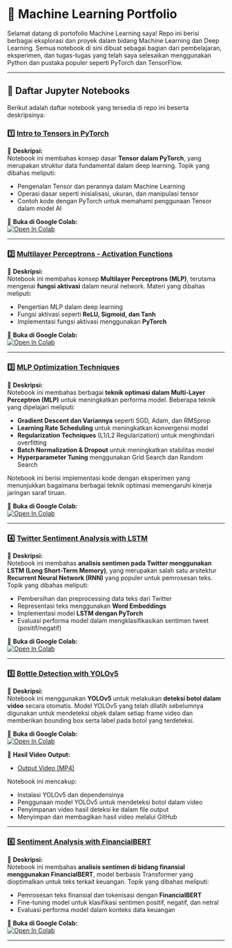 # 🧠 Machine Learning Portfolio  

Selamat datang di portofolio Machine Learning saya! Repo ini berisi berbagai eksplorasi dan proyek dalam bidang Machine Learning dan Deep Learning. Semua notebook di sini dibuat sebagai bagian dari pembelajaran, eksperimen, dan tugas-tugas yang telah saya selesaikan menggunakan Python dan pustaka populer seperti PyTorch dan TensorFlow.  

---

## 📘 Daftar Jupyter Notebooks  
Berikut adalah daftar notebook yang tersedia di repo ini beserta deskripsinya:  

### **1️⃣ [Intro to Tensors in PyTorch](https://github.com/nailimmnh/PORTOFOLIO/blob/c031825b9840461b57338ea47cc942f4844ab87b/MachineLearningPortofolio/Intro%20To%20Tensors%20Pytorch.ipynb)**  
📌 **Deskripsi:**  
Notebook ini membahas konsep dasar **Tensor dalam PyTorch**, yang merupakan struktur data fundamental dalam deep learning. Topik yang dibahas meliputi:  
- Pengenalan Tensor dan perannya dalam Machine Learning  
- Operasi dasar seperti inisialisasi, ukuran, dan manipulasi tensor  
- Contoh kode dengan PyTorch untuk memahami penggunaan Tensor dalam model AI  

🔗 **Buka di Google Colab:**  
[![Open In Colab](https://colab.research.google.com/assets/colab-badge.svg)](https://colab.research.google.com/github/nailimmnh/PORTOFOLIO/blob/c031825b9840461b57338ea47cc942f4844ab87b/MachineLearningPortofolio/Intro%20To%20Tensors%20Pytorch.ipynb)  

---  
### **2️⃣ [Multilayer Perceptrons - Activation Functions](https://github.com/nailimmnh/PORTOFOLIO/blob/c031825b9840461b57338ea47cc942f4844ab87b/MachineLearningPortofolio/MLP_Activation_Functions.ipynb)**  
📌 **Deskripsi:**  
Notebook ini membahas konsep **Multilayer Perceptrons (MLP)**, terutama mengenai **fungsi aktivasi** dalam neural network. Materi yang dibahas meliputi:  
- Pengertian MLP dalam deep learning  
- Fungsi aktivasi seperti **ReLU, Sigmoid, dan Tanh**  
- Implementasi fungsi aktivasi menggunakan **PyTorch**  

🔗 **Buka di Google Colab:**  
[![Open In Colab](https://colab.research.google.com/assets/colab-badge.svg)](https://colab.research.google.com/github/nailimmnh/PORTOFOLIO/blob/c031825b9840461b57338ea47cc942f4844ab87b/MachineLearningPortofolio/MLP_Activation_Functions.ipynb)  

---  
### **3️⃣ [MLP Optimization Techniques](https://github.com/nailimmnh/PORTOFOLIO/blob/c031825b9840461b57338ea47cc942f4844ab87b/MachineLearningPortofolio/MLP%20Optimization%20Techniques.ipynb)**  
📌 **Deskripsi:**  
Notebook ini membahas berbagai **teknik optimasi dalam Multi-Layer Perceptron (MLP)** untuk meningkatkan performa model. Beberapa teknik yang dipelajari meliputi:  
- **Gradient Descent dan Variannya** seperti SGD, Adam, dan RMSprop  
- **Learning Rate Scheduling** untuk meningkatkan konvergensi model  
- **Regularization Techniques** (L1/L2 Regularization) untuk menghindari overfitting  
- **Batch Normalization & Dropout** untuk meningkatkan stabilitas model  
- **Hyperparameter Tuning** menggunakan Grid Search dan Random Search  

Notebook ini berisi implementasi kode dengan eksperimen yang menunjukkan bagaimana berbagai teknik optimasi memengaruhi kinerja jaringan saraf tiruan.  

🔗 **Buka di Google Colab:**  
[![Open In Colab](https://colab.research.google.com/assets/colab-badge.svg)](https://colab.research.google.com/github/nailimmnh/PORTOFOLIO/blob/c031825b9840461b57338ea47cc942f4844ab87b/MachineLearningPortofolio/MLP%20Optimization%20Techniques.ipynb)  

---  
### **4️⃣ [Twitter Sentiment Analysis with LSTM](https://github.com/nailimmnh/PORTOFOLIO/blob/c031825b9840461b57338ea47cc942f4844ab87b/MachineLearningPortofolio/Twitter%20Sentiment%20Analysis%20LSTM.ipynb)**  
📌 **Deskripsi:**  
Notebook ini membahas **analisis sentimen pada Twitter menggunakan LSTM (Long Short-Term Memory)**, yang merupakan salah satu arsitektur **Recurrent Neural Network (RNN)** yang populer untuk pemrosesan teks. Topik yang dibahas meliputi:  
- Pembersihan dan preprocessing data teks dari Twitter  
- Representasi teks menggunakan **Word Embeddings**  
- Implementasi model **LSTM dengan PyTorch**  
- Evaluasi performa model dalam mengklasifikasikan sentimen tweet (positif/negatif)  

🔗 **Buka di Google Colab:**  
[![Open In Colab](https://colab.research.google.com/assets/colab-badge.svg)](https://colab.research.google.com/github/nailimmnh/PORTOFOLIO/blob/c031825b9840461b57338ea47cc942f4844ab87b/MachineLearningPortofolio/Twitter%20Sentiment%20Analysis%20LSTM.ipynb)  

---
### **5️⃣ [Bottle Detection with YOLOv5](https://github.com/nailimmnh/PORTOFOLIO/tree/79d7b5a353faf16caa4e73042fe39e62850923fe/MachineLearningPortofolio/BottleDetection)**  
📌 **Deskripsi:**  
Notebook ini menggunakan **YOLOv5** untuk melakukan **deteksi botol dalam video** secara otomatis. Model YOLOv5 yang telah dilatih sebelumnya digunakan untuk mendeteksi objek dalam setiap frame video dan memberikan bounding box serta label pada botol yang terdeteksi. 

🔗 **Buka di Google Colab:**  
[![Open In Colab](https://colab.research.google.com/assets/colab-badge.svg)](https://colab.research.google.com/github/nailimmnh/PORTOFOLIO/blob/main/MachineLearningPortofolio/BottleDetection/Bottle_Detection_YOLOv5.ipynb)  

🎥 **Hasil Video Output:**  
- [Output Video (MP4)](https://github.com/nailimmnh/PORTOFOLIO/blob/79d7b5a353faf16caa4e73042fe39e62850923fe/MachineLearningPortofolio/BottleDetection/output_video.mp4)  

Notebook ini mencakup:  
- Instalasi YOLOv5 dan dependensinya  
- Penggunaan model YOLOv5 untuk mendeteksi botol dalam video  
- Penyimpanan video hasil deteksi ke dalam file output  
- Menyimpan dan membagikan hasil video melalui GitHub  

---
### **6️⃣ [Sentiment Analysis with FinancialBERT](https://github.com/nailimmnh/PORTOFOLIO/blob/56caedec27e60562681aeea66bf9a8e8fa4709ce/MachineLearningPortofolio/Sentiment%20Analysis%20FinancialBERT.ipynb)**  
📌 **Deskripsi:**  
Notebook ini membahas **analisis sentimen di bidang finansial menggunakan FinancialBERT**, model berbasis Transformer yang dioptimalkan untuk teks terkait keuangan. Topik yang dibahas meliputi:  
- Pemrosesan teks finansial dan tokenisasi dengan **FinancialBERT**  
- Fine-tuning model untuk klasifikasi sentimen positif, negatif, dan netral  
- Evaluasi performa model dalam konteks data keuangan  

🔗 **Buka di Google Colab:**  
[![Open In Colab](https://colab.research.google.com/assets/colab-badge.svg)](https://colab.research.google.com/github/nailimmnh/PORTOFOLIO/blob/56caedec27e60562681aeea66bf9a8e8fa4709ce/MachineLearningPortofolio/Sentiment%20Analysis%20FinancialBERT.ipynb)  

---
